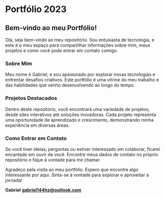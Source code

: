 # Portfólio 2023

## Bem-vindo ao meu Portfólio!

Olá, seja bem-vindo ao meu repositório. Sou entusiasta de tecnologia, e este é o meu espaço para compartilhar informações sobre mim, meus projetos e como você pode entrar em contato comigo.

### Sobre Mim

Meu nome é Gabriel, e sou apaixonado por explorar novas tecnologias e enfrentar desafios criativos. Este portfólio é uma vitrine do meu trabalho e das habilidades que venho desenvolvendo ao longo do tempo.

### Projetos Destacados

Dentro deste repositório, você encontrará uma variedade de projetos, desde sites interativos até soluções inovadoras. Cada projeto representa uma oportunidade de aprendizado e crescimento, demonstrando minha experiência em diversas áreas.

### Como Entrar em Contato

Se você tiver ideias, perguntas ou estiver interessado em colaborar, ficarei encantado em ouvir de você. Encontre meus dados de contato no próprio repositório e fique à vontade para me chamar.

Agradeço pela visita ao meu portfólio. Espero que encontre algo interessante por aqui. Sinta-se à vontade para explorar e aproveitar a jornada!

**Gabriel**
**gabriel144hz@outlook.com**
